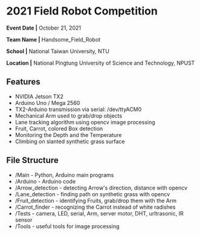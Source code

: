 # 2021 Field Robot Competition

**Event Date |** October 21, 2021

**Team Name |** Handsome_Field_Robot

**School |** National Taiwan University, NTU



**Location |** National Pingtung University of Science and Technology, NPUST



## Features

- NVIDIA Jetson TX2
- Arduino Uno / Mega 2560
- TX2-Arduino transmission via serial: /dev/ttyACM0
- Mechanical Arm used to grab/drop objects
- Lane tracking algorithm using opencv image processing
- Fruit, Carrot, colored Box detection
- Monitoring the Depth and the Temperature
- Climbing on slanted synthetic grass surface 

## File Structure

+ /Main - Python, Arduino main programs
+ /Arduino - Arduino code
+ /Arrow_detection - detecting Arrow's direction, distance with opencv
+ /Lane_detection - finding path on synthetic grass with opencv
+ /Fruit_detection - identifying Fruits, grab/drop them with the Arm
+ /Carrot_finder - recognizing the Carrot instead of white radishes
+ /Tests - camera, LED, serial, Arm, server motor, DHT, urltrasonic, IR sensor
+ /Tools - useful tools for image processing 
